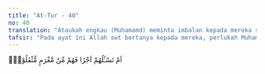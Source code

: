 ```yaml
---
title: "At-Tur - 40"
no: 40
translation: "Ataukah engkau (Muhamamd) meminta imbalan kepada mereka sehingga mereka dibebani dengan utang?"
tafsir: "Pada ayat ini Allah swt bertanya kepada mereka, perlukah Muhammad saw meminta upah kepada orang-orang musyrik, sedangkan dia diutus Allah swt kepada mereka untuk mengajak, mengesakan Tuhan dan taat kepada-Nya? Andaikata demikian, tidaklah upah yang diminta Muhammad saw itu memberatkan beban mereka sehingga mereka tidak dapat memenuhi seruan Muhammad? Pertanyaan ini mematahkan tuduhan mereka, apalagi jika Nabi Muhammad meminta upah kepada mereka."
---
```


اَمْ تَسْـَٔلُهُمْ اَجْرًا فَهُمْ مِّنْ مَّغْرَمٍ مُّثْقَلُوْنَۗ  
